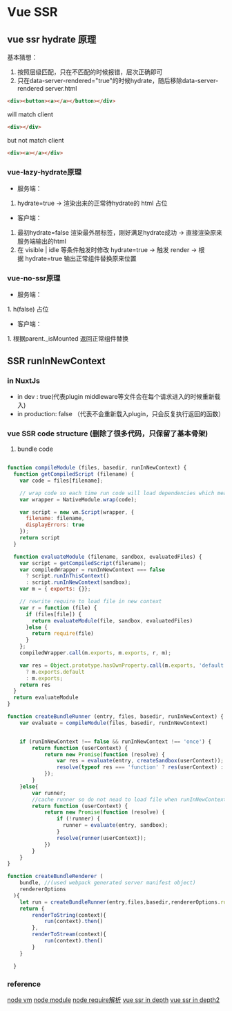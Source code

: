 
# Vue SSR

## vue ssr hydrate 原理

基本猜想： 

1. 按照层级匹配，只在不匹配的时候报错，层次正确即可
2. 只在data-server-rendered="true"的时候hydrate，随后移除data-server-rendered
server.html
```html
<div><button><a></a></button></div>
```
will match client
```html
<div></div>
```
but not match client
```html
<div><a></a></div>
```
### vue-lazy-hydrate原理
* 服务端：

1. hydrate=true -> 渲染出来的正常待hydrate的 html 占位
* 客户端：

1. 最初hydrate=false 渲染最外层标签，刚好满足hydrate成功 -> 直接渲染原来服务端输出的html
2. 在 visible | idle 等条件触发时修改 hydrate=true -> 触发 render -> 根据 hydrate=true 输出正常组件替换原来位置
### vue-no-ssr原理

* 服务端：

1. h(false) 占位
* 客户端：

1. 根据parent._isMounted 返回正常组件替换

## SSR runInNewContext
 
### in NuxtJs
* in dev : true(代表plugin middleware等文件会在每个请求进入的时候重新载入)
* in production: false （代表不会重新载入plugin，只会反复执行返回的函数）

### vue SSR code structure (删除了很多代码，只保留了基本骨架)

1. bundle code

```js

function compileModule (files, basedir, runInNewContext) {
  function getCompiledScript (filename) {
    var code = files[filename];

    // wrap code so each time run code will load dependencies which means run in new context
    var wrapper = NativeModule.wrap(code);

    var script = new vm.Script(wrapper, {
      filename: filename,
      displayErrors: true
    });
    return script
  }

  function evaluateModule (filename, sandbox, evaluatedFiles) {
    var script = getCompiledScript(filename);
    var compiledWrapper = runInNewContext === false
      ? script.runInThisContext()
      : script.runInNewContext(sandbox);
    var m = { exports: {}};

    // rewrite require to load file in new context
    var r = function (file) {
      if (files[file]) {
        return evaluateModule(file, sandbox, evaluatedFiles)
      }else {
        return require(file)
      }
    };
    compiledWrapper.call(m.exports, m.exports, r, m);

    var res = Object.prototype.hasOwnProperty.call(m.exports, 'default')
      ? m.exports.default
      : m.exports;
    return res
  }
  return evaluateModule
}

function createBundleRunner (entry, files, basedir, runInNewContext) {
    var evaluate = compileModule(files, basedir, runInNewContext)


    if (runInNewContext !== false && runInNewContext !== 'once') {
        return function (userContext) {
            return new Promise(function (resolve) {
                var res = evaluate(entry, createSandbox(userContext));
                resolve(typeof res === 'function' ? res(userContext) : res);
            });
        }
    }else{
        var runner; 
        //cache runner so do not nead to load file when runInNewContext is false or once in production which has better performance than runInNewContext=true
        return function (userContext) {
            return new Promise(function (resolve) {
                if (!runner) {
                  runner = evaluate(entry, sandbox);
                }
                resolve(runner(userContext));
            })
        }
    }
}

function createBundleRenderer (
    bundle, //(used webpack generated server manifest object)
    rendererOptions
  ){
    let run = createBundleRunner(entry,files,basedir,rendererOptions.runInNewContext) 
    return {
        renderToString(context){
            run(context).then()
        },
        renderToStream(context){
            run(context).then()
        }
    }

  }
```

### reference

[node vm](https://nodejs.org/api/vm.html)
[node module](https://nodejs.org/api/modules.html#modules_the_module_wrapper)
[node require解析](https://segmentfault.com/a/1190000008587112)
[vue ssr in depth](https://harttle.land/2020/02/10/deep-into-vue-ssr.html)
[vue ssr in depth2](https://zhuanlan.zhihu.com/p/61348429)
